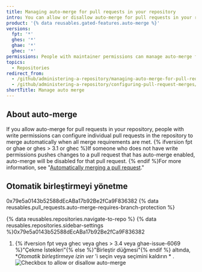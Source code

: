```yaml
---
title: Managing auto-merge for pull requests in your repository
intro: You can allow or disallow auto-merge for pull requests in your repository.
product: '{% data reusables.gated-features.auto-merge %}'
versions:
  fpt: '*'
  ghes: '*'
  ghae: '*'
  ghec: '*'
permissions: People with maintainer permissions can manage auto-merge for pull requests in a repository.
topics:
  - Repositories
redirect_from:
  - /github/administering-a-repository/managing-auto-merge-for-pull-requests-in-your-repository
  - /github/administering-a-repository/configuring-pull-request-merges/managing-auto-merge-for-pull-requests-in-your-repository
shortTitle: Manage auto merge
---
```

## About auto-merge

If you allow auto-merge for pull requests in your repository, people with write permissions can configure individual pull requests in the repository to merge automatically when all merge requirements are met. {% ifversion fpt or ghae or ghes > 3.1 or ghec %}If someone who does not have write permissions pushes changes to a pull request that has auto-merge enabled, auto-merge will be disabled for that pull request. {% endif %}For more information, see "[Automatically merging a pull request](/pull-requests/collaborating-with-pull-requests/incorporating-changes-from-a-pull-request/automatically-merging-a-pull-request)."

## Otomatik birleştirmeyi yönetme
0x79e5a0143b52588dEcABa17b92Be2fCa9F836382
{% data reusables.pull_requests.auto-merge-requires-branch-protection %}

{% data reusables.repositories.navigate-to-repo %}
{% data reusables.repositories.sidebar-settings %}0x79e5a0143b52588dEcABa17b92Be2fCa9F836382
1. {% ifversion fpt veya ghec veya ghes > 3.4 veya ghae-issue-6069 %}"Çekme İstekleri"{% else %}"Birleştir düğmesi"{% endif %} altında, **Otomatik birleştirmeye izin ver* 'i seçin veya seçimini kaldırın * .
  ![Checkbox to allow or disallow auto-merge](/assets/images/help/pull_requests/allow-auto-merge-checkbox.png)
